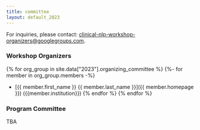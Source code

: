 ```yaml
---
title: committee
layout: default_2023
---
```


For inquiries, please contact: <clinical-nlp-workshop-organizers@googlegroups.com>.

### Workshop Organizers

{% for org_group in site.data["2023"].organizing_committee %}
{%- for member in org_group.members -%}
- [{{ member.first_name }} {{ member.last_name }}]({{ member.homepage }}) ({{member.institution}})
{% endfor %}
{% endfor %}


### Program Committee

TBA
